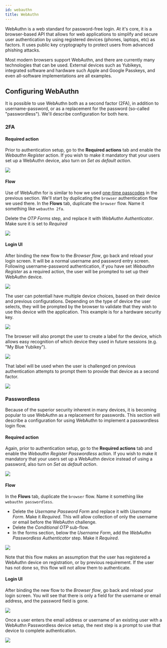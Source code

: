 ```yaml
---
id: webauthn
title: WebAuthn
---
```


WebAuthn is a web standard for password-free login. At it's core, it is a browser-based API that allows for web applications to simplify and secure user authentication by using registered devices (phones, laptops, etc) as factors. It uses public key cryptography to protect users from advanced phishing attacks.

Most modern browsers support WebAuthn, and there are currently many technologies that can be used. External devices such as Yubikeys, integrated software and hardware such Apple and Google Passkeys, and even all-software implementations are all examples.

## Configuring WebAuthn

It is possible to use WebAuthn both as a second factor (2FA), in addition to username-password, or as a replacement for the password (so-called "passwordless"). We'll describe configuration for both here.

### 2FA

#### Required action

Prior to authentication setup, go to the **Required actions** tab and enable the _Webauthn Register_ action. If you wish to make it mandatory that your users set up a WebAuthn device, also turn on _Set as default action_.

![](/docs/auth-webauthn-2fa-ra.png)

#### Flow

Use of WebAuthn for is similar to how we used [one-time passcodes](../otps) in the previous section. We'll start by duplicating the `browser` authentication flow we used there. In the **Flows** tab, duplicate the `browser` flow. Name it something like `webauthn 2fa`.

Delete the _OTP Forms_ step, and replace it with _WebAuthn Authenticator_. Make sure it is set to _Required_

![](/docs/auth-webauthn-2fa-flow.png)

#### Login UI

After binding the new flow to the _Browser flow_, go back and reload your login screen. It will be a normal username and password entry screen. Following username-password authentication, if you have set _Webauthn Register_ as a required action, the user will be prompted to set up their WebAuthn device.

![](/docs/auth-webauthn-register.png)

The user can potentiall have multiple device choices, based on their device and previous configurations. Depending on the type of device the user selects, they will be prompted by the browser to validate that they wish to use this device with the application. This example is for a hardware security key.

![](/docs/auth-webauthn-register-device.png)

The browser will also prompt the user to create a label for the device, which allows easy recognition of which device they used in future sessions (e.g. "My Blue Yubikey").

![](/docs/auth-webauthn-register-label.png)

That label will be used when the user is challenged on previous authentication attempts to prompt them to provide that device as a second factor.

![](/docs/auth-webauthn-2fa-key.png)

### Passwordless

Because of the superior security inherent in many devices, it is becoming popular to use WebAuthn as a replacement for passwords. This section will describe a configuration for using WebAuthn to implement a passwordless login flow.

#### Required action

Again, prior to authentication setup, go to the **Required actions** tab and enable the _Webauthn Register Passwordless_ action. If you wish to make it mandatory that your users set up a WebAuthn device instead of using a password, also turn on _Set as default action_.

![](/docs/auth-webauthn-passwordless-ra.png)

#### Flow

In the **Flows** tab, duplicate the `browser` flow. Name it something like `webauthn passwordless`.

- Delete the _Username Password Form_ and replace it with _Username Form_. Make it _Required_. This will allow collection of only the username or email before the WebAuthn challenge.
- Delete the _Conditional OTP_ sub-flow.
- In the forms section, below the _Username Form_, add the _WebAuthn Passwordless Authenticator_ step. Make it _Required_.

![](/docs/auth-webauthn-passwordless-flow.png)

Note that this flow makes an assumption that the user has registered a WebAuthn device on registration, or by previous requirement. If the user has not done so, this flow will not allow them to authenticate.

#### Login UI

After binding the new flow to the _Browser flow_, go back and reload your login screen. You will see that there is only a field for the username or email address, and the password field is gone.

![](/docs/auth-webauthn-passwordless-login.png)

Once a user enters the email address or username of an existing user with a WebAuthn Passwordless device setup, the next step is a prompt to use that device to complete authentication.

![](/docs/auth-webauthn-passwordless-key.png)
